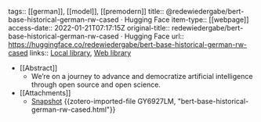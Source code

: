 tags:: [[german]], [[model]], [[premodern]]
title:: @redewiedergabe/bert-base-historical-german-rw-cased · Hugging Face
item-type:: [[webpage]]
access-date:: 2022-01-21T07:17:15Z
original-title:: redewiedergabe/bert-base-historical-german-rw-cased · Hugging Face
url:: https://huggingface.co/redewiedergabe/bert-base-historical-german-rw-cased
links:: [Local library](zotero://select/groups/2386895/items/HD2NFAZV), [Web library](https://www.zotero.org/groups/2386895/items/HD2NFAZV)

- [[Abstract]]
	- We’re on a journey to advance and democratize artificial intelligence through open source and open science.
- [[Attachments]]
	- [Snapshot](https://huggingface.co/redewiedergabe/bert-base-historical-german-rw-cased) {{zotero-imported-file GY6927LM, "bert-base-historical-german-rw-cased.html"}}